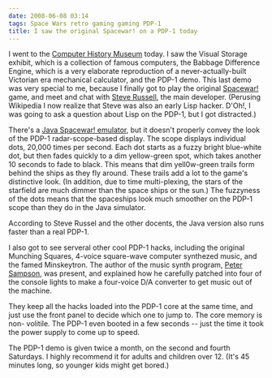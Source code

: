 ```yaml
---
date: 2008-06-08 03:14
tags: Space Wars retro gaming gaming PDP-1
title: I saw the original Spacewar! on a PDP-1 today
---
```


I went to the [Computer History Museum](http://www.computerhistory.org/)
today. I saw the Visual Storage exhibit, which is a collection of famous
computers, the Babbage Difference Engine, which is a very elaborate
reproduction of a never-actually-built Victorian era mechanical calculator,
and the PDP-1 demo. This last demo was very special to me, because I finally
got to play the original [Spacewar!](http://en.wikipedia.org/wiki/Spacewar%21)
game, and meet and chat with [Steve
Russell](http://en.wikipedia.org/wiki/Steve_Russell), the main developer.
(Perusing Wikipedia I now realize that Steve was also an early Lisp hacker.
D'Oh!, I was going to ask a question about Lisp on the PDP-1, but I got
distracted.)

There's a [Java Spacewar! emulator](http://spacewar.oversigma.com/), but it doesn't properly convey the
look of the PDP-1 radar-scope-based display. The scope displays individual
dots, 20,000 times per second. Each dot starts as a fuzzy bright blue-white
dot, but then fades quickly to a dim yellow-green spot, which takes another 10
seconds to fade to black. This means that dim yell0w-green trails form behind
the ships as they fly around. These trails add a lot to the game's distinctive
look. (In addition, due to time multi-plexing, the stars of the starfield are
much dimmer than the space ships or the sun.) The fuzzyness of the dots means
that the spaceships look much smoother on the PDP-1 scope than they do in the
Java simulator.

According to Steve Russel and the other docents, the Java
version also runs faster than a real PDP-1.

I also got to see serveral other
cool PDP-1 hacks, including the original Munching Squares, 4-voice square-wave
computer synthezed music, and the famed Minskeytron. The author of the music
synth program, [Peter
Sampson](http://www.computerhistory.org/pdp-1/index.php?f=theme&s=4&ss=5), was
present, and explained how he carefully patched into four of the console
lights to make a four-voice D/A converter to get music out of the machine.

They keep all the hacks loaded into the PDP-1 core at the same time, and just
use the front panel to decide which one to jump to. The core memory is non-
volitile. The PDP-1 even booted in a few seconds -- just the time it took the
power supply to come up to speed.

The PDP-1 demo is given twice a month, on
the second and fourth Saturdays. I highly recommend it for adults and children
over 12. (It's 45 minutes long, so younger kids might get bored.)
